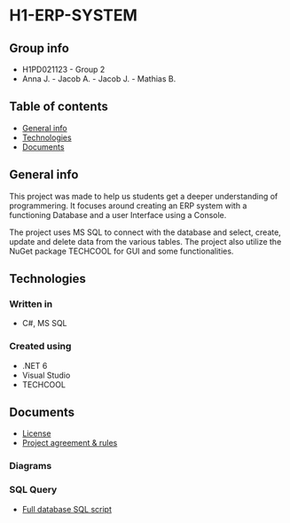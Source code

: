 # H1-ERP-SYSTEM 

## Group info
- H1PD021123 - Group 2
- Anna J. - Jacob A. - Jacob J. - Mathias B.

## Table of contents
- [General info](#general-info)
- [Technologies](#technologies)
- [Documents](#documents)
## General info
This project was made to help us students get a deeper understanding of programmering.
It focuses around creating an ERP system with a functioning Database and a user Interface using a Console. 

The project uses MS SQL to connect with the database and select, create, update and delete data from the various tables.
The project also utilize the NuGet package TECHCOOL for GUI and some functionalities.
## Technologies
### Written in
- C#, MS SQL
### Created using
- .NET 6
- Visual Studio
- TECHCOOL
## Documents
- [License](./LICENSE.txt)
- [Project agreement & rules](./Documents/ERP_System_Gennemgående_Opgave.pdf)
### Diagrams
### SQL Query
- [Full database SQL script](./Documents/ERPDatabaseSQLScript.sql)
